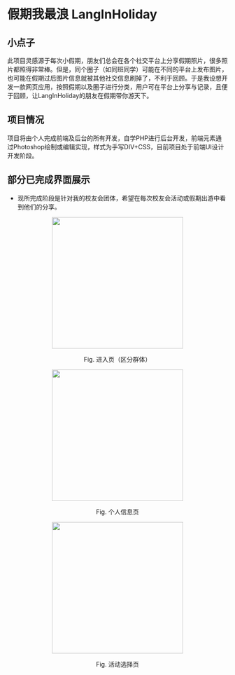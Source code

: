 # 假期我最浪 LangInHoliday

## 小点子
此项目灵感源于每次小假期，朋友们总会在各个社交平台上分享假期照片，很多照片都照得非常棒。但是，同个圈子（如同班同学）可能在不同的平台上发布图片，也可能在假期过后图片信息就被其他社交信息刷掉了，不利于回顾。于是我设想开发一款网页应用，按照假期以及圈子进行分类，用户可在平台上分享与记录，且便于回顾，让LangInHoliday的朋友在假期带你游天下。

## 项目情况

项目将由个人完成前端及后台的所有开发，自学PHP进行后台开发，前端元素通过Photoshop绘制或编辑实现，样式为手写DIV+CSS，目前项目处于前端UI设计开发阶段。

## 部分已完成界面展示

 - 现所完成阶段是针对我的校友会团体，希望在每次校友会活动或假期出游中看到他们的分享。

<p align="center">
<img src="http://i.imgur.com/33534KV.png" width="300" />
<div align="center">
Fig. 进入页（区分群体）
</div>
</p>

<p align="center">
<img src="http://i.imgur.com/OdYFO5D.png" width="300">
<div align="center">
Fig. 个人信息页
</div>
</p>

<p align="center">
<img src="http://i.imgur.com/xDQuEa1.png" width="300">
<div align="center">
Fig. 活动选择页
</div>
</p>